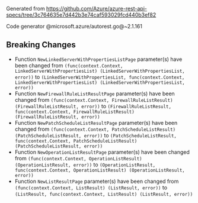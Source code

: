 Generated from https://github.com/Azure/azure-rest-api-specs/tree/3c764635e7d442b3e74caf593029fcd440b3ef82

Code generator @microsoft.azure/autorest.go@~2.1.161

## Breaking Changes

- Function `NewLinkedServerWithPropertiesListPage` parameter(s) have been changed from `(func(context.Context, LinkedServerWithPropertiesList) (LinkedServerWithPropertiesList, error))` to `(LinkedServerWithPropertiesList, func(context.Context, LinkedServerWithPropertiesList) (LinkedServerWithPropertiesList, error))`
- Function `NewFirewallRuleListResultPage` parameter(s) have been changed from `(func(context.Context, FirewallRuleListResult) (FirewallRuleListResult, error))` to `(FirewallRuleListResult, func(context.Context, FirewallRuleListResult) (FirewallRuleListResult, error))`
- Function `NewPatchScheduleListResultPage` parameter(s) have been changed from `(func(context.Context, PatchScheduleListResult) (PatchScheduleListResult, error))` to `(PatchScheduleListResult, func(context.Context, PatchScheduleListResult) (PatchScheduleListResult, error))`
- Function `NewOperationListResultPage` parameter(s) have been changed from `(func(context.Context, OperationListResult) (OperationListResult, error))` to `(OperationListResult, func(context.Context, OperationListResult) (OperationListResult, error))`
- Function `NewListResultPage` parameter(s) have been changed from `(func(context.Context, ListResult) (ListResult, error))` to `(ListResult, func(context.Context, ListResult) (ListResult, error))`
